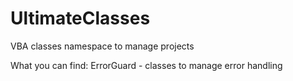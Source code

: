 # UltimateClasses
VBA classes namespace to manage projects

What you can find:
ErrorGuard - classes to manage error handling
